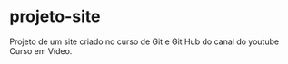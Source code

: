 # projeto-site
 Projeto de um site criado no curso de Git e Git Hub do canal do youtube Curso em Vídeo.
